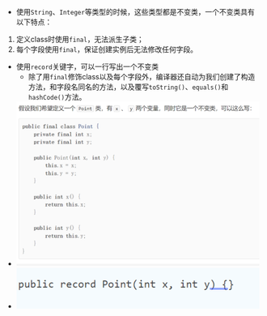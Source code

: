- 使用`String`、`Integer`等类型的时候，这些类型都是不变类，一个不变类具有以下特点：
1.  定义class时使用`final`，无法派生子类；
2.  每个字段使用`final`，保证创建实例后无法修改任何字段。
- 使用`record`关键字，可以一行写出一个不变类
	- 除了用`final`修饰class以及每个字段外，编译器还自动为我们创建了构造方法，和字段名同名的方法，以及覆写`toString()`、`equals()`和`hashCode()`方法。
- ![600](attachments/Pasted%20image%2020230301135512.png)
- ![](attachments/Pasted%20image%2020230301135545.png)